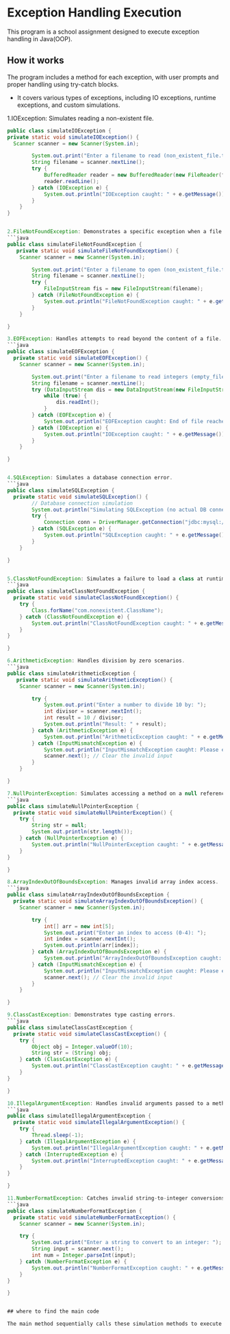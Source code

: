#  Exception Handling Execution

This program is a school assignment designed to execute exception handling in Java(OOP).

## How it works
The program includes a method for each exception, with user prompts and proper handling using try-catch blocks. 
 
 * It covers various types of exceptions, including IO exceptions, runtime exceptions, and custom simulations.
   
1.IOException: Simulates reading a non-existent file.

```java
public class simulateIOException {
private static void simulateIOException() {
  Scanner scanner = new Scanner(System.in);

        System.out.print("Enter a filename to read (non_existent_file.txt): ");
        String filename = scanner.nextLine();
        try {
            BufferedReader reader = new BufferedReader(new FileReader(filename));
            reader.readLine();
        } catch (IOException e) {
            System.out.println("IOException caught: " + e.getMessage());
        }
    }
}


2.FileNotFoundException: Demonstrates a specific exception when a file is missing.
```java
public class simulateFileNotFoundException {
   private static void simulateFileNotFoundException() {
    Scanner scanner = new Scanner(System.in);

        System.out.print("Enter a filename to open (non_existent_file.txt): ");
        String filename = scanner.nextLine();
        try {
            FileInputStream fis = new FileInputStream(filename);
        } catch (FileNotFoundException e) {
            System.out.println("FileNotFoundException caught: " + e.getMessage());
        }
    }

}

3.EOFException: Handles attempts to read beyond the content of a file.
```java
public class simulateEOFException {
  private static void simulateEOFException() {
    Scanner scanner = new Scanner(System.in);

        System.out.print("Enter a filename to read integers (empty_file.txt): ");
        String filename = scanner.nextLine();
        try (DataInputStream dis = new DataInputStream(new FileInputStream(filename))) {
            while (true) {
                dis.readInt();
            }
        } catch (EOFException e) {
            System.out.println("EOFException caught: End of file reached");
        } catch (IOException e) {
            System.out.println("IOException caught: " + e.getMessage());
        }
    }

}


4.SQLException: Simulates a database connection error.
```java
public class simulateSQLException {
  private static void simulateSQLException() {
        // Database connection simulation
        System.out.println("Simulating SQLException (no actual DB connection).");
        try {
            Connection conn = DriverManager.getConnection("jdbc:mysql://localhost:3306/non_existent_db", "user", "password");
        } catch (SQLException e) {
            System.out.println("SQLException caught: " + e.getMessage());
        }
    }

}


5.ClassNotFoundException: Simulates a failure to load a class at runtime.
```java
public class simulateClassNotFoundException {
  private static void simulateClassNotFoundException() {
    try {
        Class.forName("com.nonexistent.ClassName");
    } catch (ClassNotFoundException e) {
        System.out.println("ClassNotFoundException caught: " + e.getMessage());
    }
}

}

6.ArithmeticException: Handles division by zero scenarios.
```java
public class simulateArithmeticException {
   private static void simulateArithmeticException() {
    Scanner scanner = new Scanner(System.in);

        try {
            System.out.print("Enter a number to divide 10 by: ");
            int divisor = scanner.nextInt();
            int result = 10 / divisor;
            System.out.println("Result: " + result);
        } catch (ArithmeticException e) {
            System.out.println("ArithmeticException caught: " + e.getMessage());
        } catch (InputMismatchException e) {
            System.out.println("InputMismatchException caught: Please enter a valid integer.");
            scanner.next(); // Clear the invalid input
        }
    }

}

7.NullPointerException: Simulates accessing a method on a null reference.
```java
public class simulateNullPointerException {
  private static void simulateNullPointerException() {
    try {
        String str = null;
        System.out.println(str.length());
    } catch (NullPointerException e) {
        System.out.println("NullPointerException caught: " + e.getMessage());
    }
}

}

8.ArrayIndexOutOfBoundsException: Manages invalid array index access.
```java
public class simulateArrayIndexOutOfBoundsException {
  private static void simulateArrayIndexOutOfBoundsException() {
    Scanner scanner = new Scanner(System.in);

        try {
            int[] arr = new int[5];
            System.out.print("Enter an index to access (0-4): ");
            int index = scanner.nextInt();
            System.out.println(arr[index]);
        } catch (ArrayIndexOutOfBoundsException e) {
            System.out.println("ArrayIndexOutOfBoundsException caught: " + e.getMessage());
        } catch (InputMismatchException e) {
            System.out.println("InputMismatchException caught: Please enter a valid integer.");
            scanner.next(); // Clear the invalid input
        }
    }

}

9.ClassCastException: Demonstrates type casting errors.
```java
public class simulateClassCastException {
  private static void simulateClassCastException() {
    try {
        Object obj = Integer.valueOf(10);
        String str = (String) obj;
    } catch (ClassCastException e) {
        System.out.println("ClassCastException caught: " + e.getMessage());
    }
}

}

10.IllegalArgumentException: Handles invalid arguments passed to a method.
```java
public class simulateIllegalArgumentException {
  private static void simulateIllegalArgumentException() {
    try {
        Thread.sleep(-1);
    } catch (IllegalArgumentException e) {
        System.out.println("IllegalArgumentException caught: " + e.getMessage());
    } catch (InterruptedException e) {
        System.out.println("InterruptedException caught: " + e.getMessage());
    }
}

}

11.NumberFormatException: Catches invalid string-to-integer conversions.
```java
public class simulateNumberFormatException {
  private static void simulateNumberFormatException() {
    Scanner scanner = new Scanner(System.in);

    try {
        System.out.print("Enter a string to convert to an integer: ");
        String input = scanner.next();
        int num = Integer.parseInt(input);
    } catch (NumberFormatException e) {
        System.out.println("NumberFormatException caught: " + e.getMessage());
    }
}

}


## where to find the main code

The main method sequentially calls these simulation methods to execute handling various exceptions. This is located in the file I shared above.


